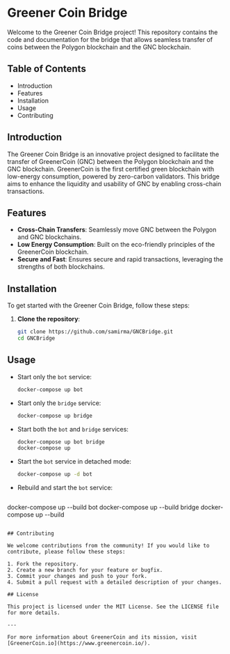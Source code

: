 # Greener Coin Bridge

Welcome to the Greener Coin Bridge project! This repository contains the code and documentation for the bridge that allows seamless transfer of coins between the Polygon blockchain and the GNC blockchain.

## Table of Contents

- Introduction
- Features
- Installation
- Usage
- Contributing

## Introduction

The Greener Coin Bridge is an innovative project designed to facilitate the transfer of GreenerCoin (GNC) between the Polygon blockchain and the GNC blockchain. GreenerCoin is the first certified green blockchain with low-energy consumption, powered by zero-carbon validators. This bridge aims to enhance the liquidity and usability of GNC by enabling cross-chain transactions.

## Features

- **Cross-Chain Transfers**: Seamlessly move GNC between the Polygon and GNC blockchains.
- **Low Energy Consumption**: Built on the eco-friendly principles of the GreenerCoin blockchain.
- **Secure and Fast**: Ensures secure and rapid transactions, leveraging the strengths of both blockchains.

## Installation

To get started with the Greener Coin Bridge, follow these steps:

1. **Clone the repository**:
    ```bash
    git clone https://github.com/samirma/GNCBridge.git
    cd GNCBridge
    ```

## Usage

- Start only the `bot` service:
  ```bash
  docker-compose up bot
  ```

- Start only the `bridge` service:
  ```bash
  docker-compose up bridge
  ```

- Start both the `bot` and `bridge` services:
  ```bash
  docker-compose up bot bridge
  docker-compose up
  ```

- Start the `bot` service in detached mode:
  ```bash
  docker-compose up -d bot
  ```

- Rebuild and start the `bot` service:
  ```bash
docker-compose up --build bot
docker-compose up --build bridge
docker-compose up --build 
  ```

## Contributing

We welcome contributions from the community! If you would like to contribute, please follow these steps:

1. Fork the repository.
2. Create a new branch for your feature or bugfix.
3. Commit your changes and push to your fork.
4. Submit a pull request with a detailed description of your changes.

## License

This project is licensed under the MIT License. See the LICENSE file for more details.

---

For more information about GreenerCoin and its mission, visit [GreenerCoin.io](https://www.greenercoin.io/).

